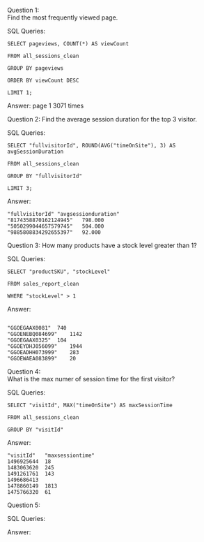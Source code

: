 Question 1:  
Find the most frequently viewed page.

SQL Queries: 
```
SELECT pageviews, COUNT(*) AS viewCount

FROM all_sessions_clean

GROUP BY pageviews

ORDER BY viewCount DESC

LIMIT 1;
```

Answer: page 1 3071 times



Question 2: 
Find the average session duration for the top 3 visitor.


SQL Queries:
```
SELECT "fullvisitorId", ROUND(AVG("timeOnSite"), 3) AS avgSessionDuration

FROM all_sessions_clean

GROUP BY "fullvisitorId"

LIMIT 3;
```
Answer: 
```
"fullvisitorId"	"avgsessionduration"
"8174358870162124945"	798.000
"5050299044657579745"	504.000
"9885808834292655397"	92.000

```


Question 3: 
How many products have a stock level greater than 1?


SQL Queries:

```
SELECT "productSKU", "stockLevel"

FROM sales_report_clean

WHERE "stockLevel" > 1
```
Answer:
```

"GGOEGAAX0081"	740
"GGOENEBQ084699"	1142
"GGOEGAAX0325"	104
"GGOEYDHJ056099"	1944
"GGOEADHH073999"	283
"GGOEWAEA083899"	20
```

Question 4:  
What is the max numer of session time for the first visitor?

SQL Queries:
```
SELECT "visitId", MAX("timeOnSite") AS maxSessionTime

FROM all_sessions_clean

GROUP BY "visitId"
```
Answer:
```
"visitId"	"maxsessiontime"
1496925644	18
1483063620	245
1491261761	143
1496686413	
1478860149	1813
1475766320	61
```
Question 5: 

SQL Queries:

Answer:
